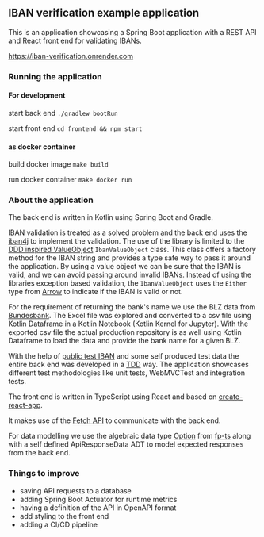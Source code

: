 ## IBAN verification example application

This is an application showcasing a Spring Boot application with a REST API and React front end for validating IBANs.

https://iban-verification.onrender.com

### Running the application
#### For development
start back end
`./gradlew bootRun`

start front end
`cd frontend && npm start`

#### as docker container
build docker image
`make build`

run docker container
`make docker run`

### About the application
The back end is written in Kotlin using Spring Boot and Gradle.

IBAN validation is treated as a solved problem and the back end uses the [iban4j](https://github.com/arturmkrtchyan/iban4j) to implement the validation.
The use of the library is limited to the [DDD inspired ValueObject](https://martinfowler.com/bliki/ValueObject.html) `IbanValueObject` class.
This class offers a factory method for the IBAN string and provides a type safe way to pass it around the application.
By using a value object we can be sure that the IBAN is valid, and we can avoid passing around invalid IBANs.
Instead of using the libraries exception based validation, the `IbanValueObject` uses the `Either` type from [Arrow](https://arrow-kt.io/) to indicate if the IBAN is valid or not.

For the requirement of returning the bank's name we use the BLZ data from [Bundesbank](https://www.bundesbank.de/resource/blob/602630/a5738aceb2e0a825cbf836ad4163be4c/mL/blz-aktuell-xlsx-data.xlsx).
The Excel file was explored and converted to a csv file using Kotlin Dataframe in a Kotlin Notebook (Kotlin Kernel for Jupyter).
With the exported csv file the actual production repository is as well using Kotlin Dataframe to load the data and provide the bank name for a given BLZ.

With the help of [public test IBAN](https://de.iban.com/testibans) and some self produced test data the entire back end was developed in a [TDD](https://martinfowler.com/bliki/TestDrivenDevelopment.html) way.
The application showcases different test methodologies like unit tests, WebMVCTest and integration tests.

The front end is written in TypeScript using React and based on [create-react-app](https://create-react-app.dev/).

It makes use of the [Fetch API](https://developer.mozilla.org/en-US/docs/Web/API/Fetch_API) to communicate with the back end.

For data modelling we use the algebraic data type [Option](https://gcanti.github.io/fp-ts/modules/Option.ts.html) from [fp-ts](https://gcanti.github.io/fp-ts/)
along with a self defined ApiResponseData ADT to model expected responses from the back end.

### Things to improve
- saving API requests to a database
- adding Spring Boot Actuator for runtime metrics
- having a definition of the API in OpenAPI format
- add styling to the front end
- adding a CI/CD pipeline